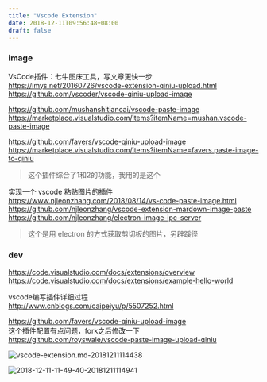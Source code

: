 ```yaml
---
title: "Vscode Extension"
date: 2018-12-11T09:56:48+08:00
draft: false
---
```


### image

VsCode插件：七牛图床工具，写文章更快一步  
https://imys.net/20160726/vscode-extension-qiniu-upload.html  
https://github.com/yscoder/vscode-qiniu-upload-image

https://github.com/mushanshitiancai/vscode-paste-image  
https://marketplace.visualstudio.com/items?itemName=mushan.vscode-paste-image

https://github.com/favers/vscode-qiniu-upload-image  
https://marketplace.visualstudio.com/items?itemName=favers.paste-image-to-qiniu

> 这个插件综合了1和2的功能，我用的是这个

实现一个 vscode 粘贴图片的插件  
https://www.njleonzhang.com/2018/08/14/vs-code-paste-image.html  
https://github.com/njleonzhang/vscode-extension-mardown-image-paste  
https://github.com/njleonzhang/electron-image-ipc-server

> 这个是用 electron 的方式获取剪切板的图片，另辟蹊径

### dev

https://code.visualstudio.com/docs/extensions/overview  
https://code.visualstudio.com/docs/extensions/example-hello-world

vscode编写插件详细过程  
http://www.cnblogs.com/caipeiyu/p/5507252.html


https://github.com/favers/vscode-qiniu-upload-image  
这个插件配置有点问题，fork之后修改一下  
https://github.com/royswale/vscode-paste-image-upload-qiniu

![vscode-extension.md-20181211114438](d:/Code/github.com/royswale/gohugoblog/content/posts/vscode-extension.md-20181211114438.png)

![2018-12-11-11-49-40-20181211114941](http://qiniu.xingtan.xyz/2018-12-11-11-49-40-20181211114941.png)